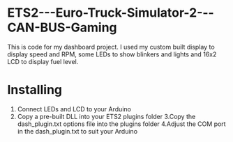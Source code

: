 # ETS2---Euro-Truck-Simulator-2---CAN-BUS-Gaming

This is code for my dashboard project. I used my custom built display to display speed and RPM, some LEDs to show
blinkers and lights and 16x2 LCD to display fuel level.

# Installing
1. Connect LEDs and LCD to your Arduino
2. Copy a pre-built DLL into your ETS2 plugins folder
3.Copy the dash_plugin.txt options file into the plugins folder
4.Adjust the COM port in the dash_plugin.txt to suit your Arduino
